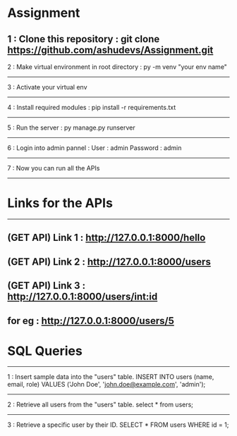 # Assignment

1 : Clone this repository : git clone https://github.com/ashudevs/Assignment.git  
-----------------------------------------------------------------------------------------------------------------------------------------------------------------------
2 : Make virtual environment in root directory : py -m venv "your env name"

-----------------------------------------------------------------------------------------------------------------------------------------------------------------------
3 : Activate your virtual env

-----------------------------------------------------------------------------------------------------------------------------------------------------------------------
4 : Install required modules : pip install -r requirements.txt

-----------------------------------------------------------------------------------------------------------------------------------------------------------------------
5 : Run the server : py manage.py runserver

-----------------------------------------------------------------------------------------------------------------------------------------------------------------------
6 : Login into admin pannel : 
     User : admin
     Password : admin
     
-----------------------------------------------------------------------------------------------------------------------------------------------------------------------
7 : Now you can run all the APIs

-----------------------------------------------------------------------------------------------------------------------------------------------------------------------
# Links for the APIs
-----------------------------------------------------------------------------------------------------------------------------------------------------------------------
(GET API) Link 1 : http://127.0.0.1:8000/hello
-----------------------------------------------------------------------------------------------------------------------------------------------------------------------
(GET API) Link 2 : http://127.0.0.1:8000/users
-----------------------------------------------------------------------------------------------------------------------------------------------------------------------
(GET API) Link 3 : http://127.0.0.1:8000/users/<int:id>
---------------------------------------
for eg : http://127.0.0.1:8000/users/5
-----------------------------------------------------------------------------------------------------------------------------------------------------------------------
# SQL Queries
-----------------------------------------------------------------------------------------------------------------------------------------------------------------------
1 : Insert sample data into the "users" table. 
     INSERT INTO users (name, email, role)
     VALUES ('John Doe', 'john.doe@example.com', 'admin');
     
-----------------------------------------------------------------------------------------------------------------------------------------------------------------------

2 : Retrieve all users from the "users" table.
      select * from users;
      
-----------------------------------------------------------------------------------------------------------------------------------------------------------------------

3 : Retrieve a specific user by their ID.
      SELECT * FROM users WHERE id = 1;

